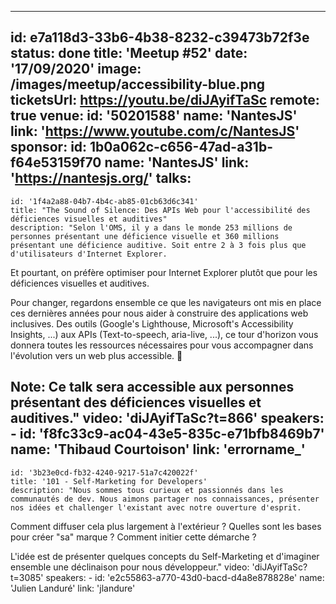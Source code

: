 ---
id: e7a118d3-33b6-4b38-8232-c39473b72f3e
status: done
title: 'Meetup #52'
date: '17/09/2020'
image: /images/meetup/accessibility-blue.png
ticketsUrl: https://youtu.be/diJAyifTaSc
remote: true
venue:
  id: '50201588'
  name: 'NantesJS'
  link: 'https://www.youtube.com/c/NantesJS'
sponsor:
    id: 1b0a062c-c656-47ad-a31b-f64e53159f70
    name: 'NantesJS'
    link: 'https://nantesjs.org/'
talks:
  -
    id: '1f4a2a88-04b7-4b4c-ab85-01cb63d6c341'
    title: "The Sound of Silence: Des APIs Web pour l'accessibilité des déficiences visuelles et auditives"
    description: "Selon l'OMS, il y a dans le monde 253 millions de personnes présentant une déficience visuelle et 360 millions présentant une déficience auditive. Soit entre 2 à 3 fois plus que d'utilisateurs d'Internet Explorer.

Et pourtant, on préfère optimiser pour Internet Explorer plutôt que pour les déficiences visuelles et auditives.

Pour changer, regardons ensemble ce que les navigateurs ont mis en place ces dernières années pour nous aider à construire des applications web inclusives. Des outils (Google's Lighthouse, Microsoft's Accessibility Insights, ...) aux APIs (Text-to-speech, aria-live, ...), ce tour d'horizon vous donnera toutes les ressources nécessaires pour vous accompagner dans l'évolution vers un web plus accessible. 👐

Note: Ce talk sera accessible aux personnes présentant des déficiences visuelles et auditives."
    video: 'diJAyifTaSc?t=866'
    speakers:
      -
          id: 'f8fc33c9-ac04-43e5-835c-e71bfb8469b7'
          name: 'Thibaud Courtoison'
          link: 'errorname_'
  -
    id: '3b23e0cd-fb32-4240-9217-51a7c420022f'
    title: '101 - Self-Marketing for Developers'
    description: "Nous sommes tous curieux et passionnés dans les communautés de dev. Nous aimons partager nos connaissances, présenter nos idées et challenger l'existant avec notre ouverture d'esprit.

Comment diffuser cela plus largement à l'extérieur ? Quelles sont les bases pour créer \"sa\" marque ? Comment initier cette démarche ?

L'idée est de présenter quelques concepts du Self-Marketing et d'imaginer ensemble une déclinaison pour nous développeur."
    video: 'diJAyifTaSc?t=3085'
    speakers:
      -
          id: 'e2c55863-a770-43d0-bacd-d4a8e878828e'
          name: 'Julien Landuré'
          link: 'jlandure'

